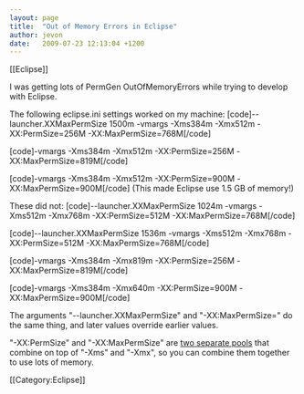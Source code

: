 ```yaml
---
layout: page
title:  "Out of Memory Errors in Eclipse"
author: jevon
date:   2009-07-23 12:13:04 +1200
---
```


[[Eclipse]]

I was getting lots of PermGen OutOfMemoryErrors while trying to develop with Eclipse.

The following eclipse.ini settings worked on my machine:
[code]--launcher.XXMaxPermSize
1500m
-vmargs
-Xms384m
-Xmx512m
-XX:PermSize=256M
-XX:MaxPermSize=768M[/code]

[code]-vmargs
-Xms384m
-Xmx512m
-XX:PermSize=256M
-XX:MaxPermSize=819M[/code]

[code]-vmargs
-Xms384m
-Xmx512m
-XX:PermSize=900M
-XX:MaxPermSize=900M[/code]
(This made Eclipse use 1.5 GB of memory!)

These did not:
[code]--launcher.XXMaxPermSize
1024m
-vmargs
-Xms512m
-Xmx768m
-XX:PermSize=512M
-XX:MaxPermSize=768M[/code]

[code]--launcher.XXMaxPermSize
1536m
-vmargs
-Xms512m
-Xmx768m
-XX:PermSize=512M
-XX:MaxPermSize=768M[/code]

[code]-vmargs
-Xms384m
-Xmx819m
-XX:PermSize=256M
-XX:MaxPermSize=819M[/code]

[code]-vmargs
-Xms384m
-Xmx640m
-XX:PermSize=900M
-XX:MaxPermSize=900M[/code]

The arguments "--launcher.XXMaxPermSize" and "-XX:MaxPermSize=" do the same thing, and later values override earlier values.

"-XX:<!-- -->PermSize" and "-XX:MaxPermSize" are <a href="http://www.unixville.com/~moazam/stories/2004/05/17/maxpermsizeAndHowItRelatesToTheOverallHeap.html">two separate pools</a> that combine on top of "-Xms" and "-Xmx", so you can combine them together to use lots of memory.

[[Category:Eclipse]]